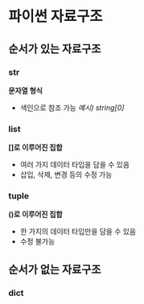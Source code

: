 # 파이썬 자료구조

## 순서가 있는 자료구조

### str
**문자열 형식**

- 색인으로 참조 가능 *예시) string[0]*

### list
**[]로 이루어진 집합**

- 여러 가지 데이터 타입을 담을 수 있음
- 삽입, 삭제, 변경 등의 수정 가능

### tuple
**()로 이루어진 집합**

- 한 가지의 데이터 타입만을 담을 수 있음
- 수정 불가능

## 순서가 없는 자료구조

### dict